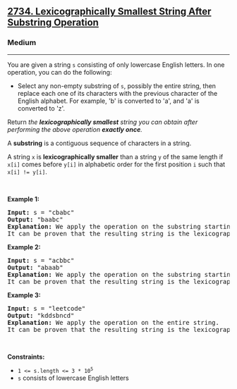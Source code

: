 <h2><a href="https://leetcode.com/problems/lexicographically-smallest-string-after-substring-operation/">2734. Lexicographically Smallest String After Substring Operation</a></h2><h3>Medium</h3><hr><div><p>You are given a string <code>s</code> consisting of only lowercase English letters. In one operation, you can do the following:</p>

<ul>
	<li>Select any non-empty substring of <code>s</code>, possibly the entire string, then replace each one of its characters with the previous character of the English alphabet. For example, 'b' is converted to 'a', and 'a' is converted to 'z'.</li>
</ul>

<p>Return <em>the <strong>lexicographically smallest</strong> string you can obtain after performing the above operation <strong>exactly once</strong>.</em></p>

<p>A <strong>substring</strong> is a contiguous sequence of characters in a string.</p>
A string <code>x</code> is <strong>lexicographically smaller</strong> than a string <code>y</code> of the same length if <code>x[i]</code> comes before <code>y[i]</code> in alphabetic order for the first position <code>i</code> such that <code>x[i] != y[i]</code>.
<p>&nbsp;</p>
<p><strong class="example">Example 1:</strong></p>

<pre><strong>Input:</strong> s = "cbabc"
<strong>Output:</strong> "baabc"
<strong>Explanation:</strong> We apply the operation on the substring starting at index 0, and ending at index 1 inclusive. 
It can be proven that the resulting string is the lexicographically smallest. 
</pre>

<p><strong class="example">Example 2:</strong></p>

<pre><strong>Input:</strong> s = "acbbc"
<strong>Output:</strong> "abaab"
<strong>Explanation:</strong> We apply the operation on the substring starting at index 1, and ending at index 4 inclusive. 
It can be proven that the resulting string is the lexicographically smallest. 
</pre>

<p><strong class="example">Example 3:</strong></p>

<pre><strong>Input:</strong> s = "leetcode"
<strong>Output:</strong> "kddsbncd"
<strong>Explanation:</strong> We apply the operation on the entire string. 
It can be proven that the resulting string is the lexicographically smallest. 
</pre>

<p>&nbsp;</p>
<p><strong>Constraints:</strong></p>

<ul>
	<li><code>1 &lt;= s.length &lt;= 3 * 10<sup>5</sup></code></li>
	<li><code>s</code> consists of lowercase English letters</li>
</ul>
</div>